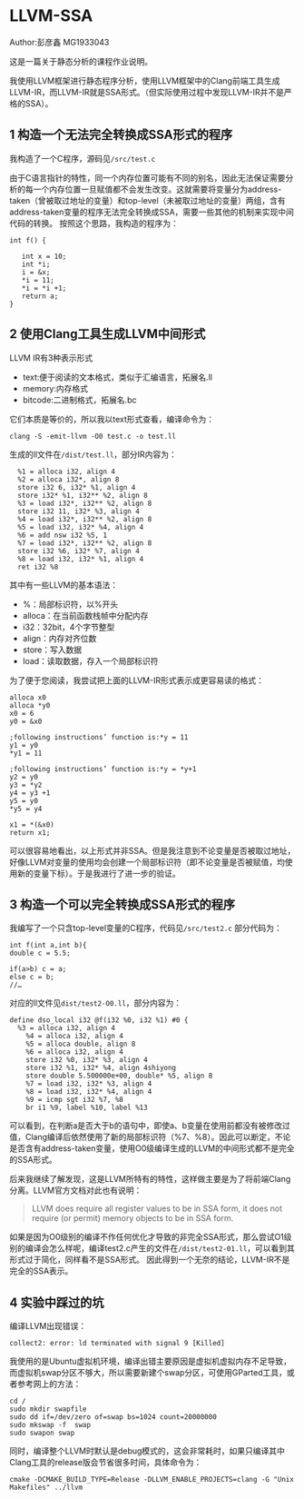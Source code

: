 LLVM-SSA
========================

  Author:彭彦鑫 MG1933043

  这是一篇关于静态分析的课程作业说明。

  我使用LLVM框架进行静态程序分析，使用LLVM框架中的Clang前端工具生成LLVM-IR，而LLVM-IR就是SSA形式。（但实际使用过程中发现LLVM-IR并不是严格的SSA）。

1 构造一个无法完全转换成SSA形式的程序
------------------------------
  我构造了一个C程序，源码见`/src/test.c`
  
  由于C语言指针的特性，同一个内存位置可能有不同的别名，因此无法保证需要分析的每一个内存位置一旦赋值都不会发生改变。这就需要将变量分为address-taken（曾被取过地址的变量）和top-level（未被取过地址的变量）两组，含有address-taken变量的程序无法完全转换成SSA，需要一些其他的机制来实现中间代码的转换。
按照这个思路，我构造的程序为：

    int f() {
    
       int x = 10;
       int *i;
       i = &x;
       *i = 11;
       *i = *i +1;
       return a;
    }

2 使用Clang工具生成LLVM中间形式
--------------
LLVM IR有3种表示形式

* text:便于阅读的文本格式，类似于汇编语言，拓展名.ll
* memory:内存格式
* bitcode:二进制格式，拓展名.bc

它们本质是等价的，所以我以text形式查看，编译命令为：

`clang -S -emit-llvm -O0 test.c -o test.ll`

生成的ll文件在`/dist/test.ll`，部分IR内容为：

      %1 = alloca i32, align 4
      %2 = alloca i32*, align 8
      store i32 6, i32* %1, align 4
      store i32* %1, i32** %2, align 8
      %3 = load i32*, i32** %2, align 8
      store i32 11, i32* %3, align 4
      %4 = load i32*, i32** %2, align 8
      %5 = load i32, i32* %4, align 4
      %6 = add nsw i32 %5, 1
      %7 = load i32*, i32** %2, align 8
      store i32 %6, i32* %7, align 4
      %8 = load i32, i32* %1, align 4
      ret i32 %8

其中有一些LLVM的基本语法：
* %：局部标识符，以%开头
* alloca：在当前函数栈帧中分配内存
* i32：32bit，4个字节整型
* align：内存对齐位数
* store：写入数据
* load：读取数据，存入一个局部标识符

为了便于您阅读，我尝试把上面的LLVM-IR形式表示成更容易读的格式：

    alloca x0
    alloca *y0
    x0 = 6
    y0 = &x0

    ;following instructions’ function is:*y = 11
    y1 = y0    
    *y1 = 11

    ;following instructions’ function is:*y = *y+1
    y2 = y0
    y3 = *y2
    y4 = y3 +1
    y5 = y0
    *y5 = y4

    x1 = *(&x0)
    return x1;

可以很容易地看出，以上形式并非SSA。但是我注意到不论变量是否被取过地址，好像LLVM对变量的使用均会创建一个局部标识符（即不论变量是否被赋值，均使用新的变量下标）。于是我进行了进一步的验证。


3 构造一个可以完全转换成SSA形式的程序
--------------------
我编写了一个只含top-level变量的C程序，代码见`/src/test2.c`
部分代码为：

    int f(int a,int b){
    double c = 5.5;

    if(a>b) c = a;
    else c = b;
    //…

对应的ll文件见`dist/test2-O0.ll`，部分内容为：


    define dso_local i32 @f(i32 %0, i32 %1) #0 {
      %3 = alloca i32, align 4
        %4 = alloca i32, align 4
        %5 = alloca double, align 8
        %6 = alloca i32, align 4
        store i32 %0, i32* %3, align 4
        store i32 %1, i32* %4, align 4shiyong
        store double 5.500000e+00, double* %5, align 8
        %7 = load i32, i32* %3, align 4
        %8 = load i32, i32* %4, align 4
        %9 = icmp sgt i32 %7, %8
        br i1 %9, label %10, label %13


可以看到，在判断a是否大于b的语句中，即使a、b变量在使用前都没有被修改过值，Clang编译后依然使用了新的局部标识符（%7、%8）。因此可以断定，不论是否含有address-taken变量，使用O0级编译生成的LLVM的中间形式都不是完全的SSA形式。

后来我继续了解发现，这是LLVM所特有的特性，这样做主要是为了将前端Clang分离。LLVM官方文档对此也有说明：

> LLVM does require all register values to be in SSA form, it does not require (or permit) memory objects to be in SSA form.

如果是因为O0级别的编译不作任何优化才导致的非完全SSA形式，那么尝试O1级别的编译会怎么样呢，编译test2.c产生的文件在`/dist/test2-01.ll`，可以看到其形式过于简化，同样看不是SSA形式。
因此得到一个无奈的结论，LLVM-IR不是完全的SSA表示。


4 实验中踩过的坑
------------
编译LLVM出现错误：

`collect2: error: ld terminated with signal 9 [Killed]`

我使用的是Ubuntu虚拟机环境，编译出错主要原因是虚拟机虚拟内存不足导致，而虚拟机swap分区不够大，所以需要新建个swap分区，可使用GParted工具，或者参考网上的方法：

    cd /
    sudo mkdir swapfile
    sudo dd if=/dev/zero of=swap bs=1024 count=20000000
    sudo mkswap -f  swap
    sudo swapon swap
    
同时，编译整个LLVM时默认是debug模式的，这会非常耗时，如果只编译其中Clang工具的release版会节省很多时间，具体命令为：

`cmake -DCMAKE_BUILD_TYPE=Release -DLLVM_ENABLE_PROJECTS=clang -G "Unix Makefiles" ../llvm`

